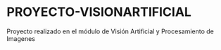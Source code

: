 # PROYECTO-VISIONARTIFICIAL
Proyecto realizado en el módulo de  Visión Artificial y Procesamiento de Imagenes
